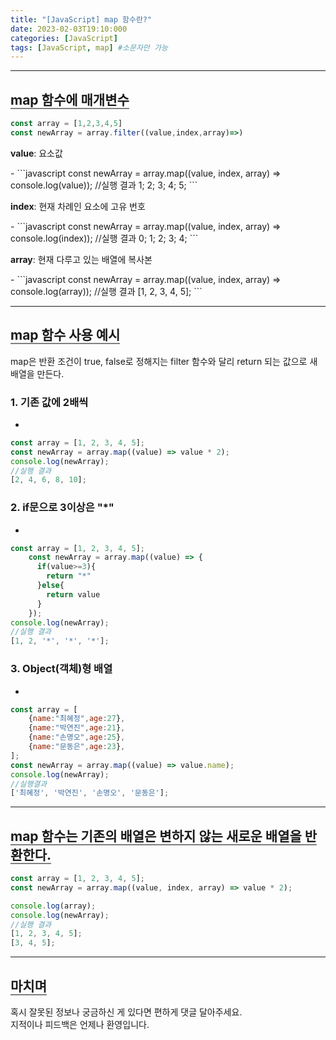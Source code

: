 ```yaml
---
title: "[JavaScript] map 함수란?"
date: 2023-02-03T19:10:000
categories: [JavaScript]
tags: [JavaScript, map] #소문자만 가능
---
```


---

## <b style="border-bottom:2px solid gray">map 함수에 매개변수</b>

```javascript
const array = [1,2,3,4,5]
const newArray = array.filter((value,index,array)=>)
```

<p><b>value</b>: 요소값</p>
- 
```javascript
const newArray = array.map((value, index, array) => console.log(value));
//실행 결과
1;
2;
3;
4;
5;
```
<p><b>index</b>: 현재 차례인 요소에 고유 번호</p>
- 
```javascript
const newArray = array.map((value, index, array) => console.log(index));
//실행 결과
0;
1;
2;
3;
4;
```
<p><b>array</b>: 현재 다루고 있는 배열에 복사본</p>
- 
```javascript
const newArray = array.map((value, index, array) => console.log(array));
//실행 결과
[1, 2, 3, 4, 5];
```

---

## <b style="border-bottom:2px solid gray">map 함수 사용 예시</b>

<span>map은 반환 조건이 true, false로 정해지는 filter 함수와 달리 return 되는 값으로 새 배열을 만든다.</span>

###  <b>1. 기존 값에 2배씩</b>
+ 
```javascript
const array = [1, 2, 3, 4, 5];
const newArray = array.map((value) => value * 2);
console.log(newArray);
//실행 결과
[2, 4, 6, 8, 10];
```

###  <b>2. if문으로 3이상은 "\*"</b>
+ 
```javascript
const array = [1, 2, 3, 4, 5];
    const newArray = array.map((value) => {
      if(value>=3){
        return "*"
      }else{
        return value
      }
    });
console.log(newArray);
//실행 결과
[1, 2, '*', '*', '*'];
```

###  <b>3. Object(객체)형 배열</b>
+ 
```javascript
const array = [
    {name:"최혜정",age:27},
    {name:"박연진",age:21},
    {name:"손명오",age:25},
    {name:"문동은",age:23},
];
const newArray = array.map((value) => value.name);
console.log(newArray);
//실행결과
['최혜정', '박연진', '손명오', '문동은'];
```

---

## <b style="border-bottom:2px solid gray">map 함수는 기존의 배열은 변하지 않는 새로운 배열을 반환한다.</b>

```javascript
const array = [1, 2, 3, 4, 5];
const newArray = array.map((value, index, array) => value * 2);

console.log(array);
console.log(newArray);
//실행 결과
[1, 2, 3, 4, 5];
[3, 4, 5];
```

---

## <b style="border-bottom:2px solid gray"><b>마치며</b></b>
<P>혹시 잘못된 정보나 궁금하신 게 있다면 편하게 댓글 달아주세요.<br/>
지적이나 피드백은 언제나 환영입니다.</p>